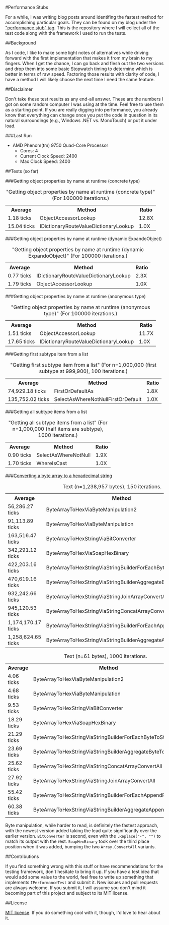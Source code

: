 #Performance Stubs

For a while, I was writing blog posts around identifing the fastest method for accomplishing particular goals. They can be found on my blog under the ["performance stub" tag](http://www.patridgedev.com/tag/performance-stub/). This is the repository where I will collect all of the test code along with the framework I used to run the tests.

##Background

As I code, I like to make some light notes of alternatives while driving forward with the first implementation that makes it from my brain to my fingers. When I get the chance, I can go back and flesh out the two versions and drop them into some basic Stopwatch timing to determine which is better in terms of raw speed. Factoring those results with clarity of code, I have a method I will likely choose the next time I need the same feature.

##Disclaimer

Don't take these test results as any end-all answer. These are the numbers I got on some random computer I was using at the time. Feel free to use them as a starting point. If you are really digging into performance, you already know that everything can change once you put the code in question in its natural surroundings (e.g., Windows .NET vs. MonoTouch) or put it under load.

###Last Run

<div><ul><li>AMD Phenom(tm) 9750 Quad-Core Processor<ul><li>Cores: 4</li><li>Current Clock Speed: 2400</li><li>Max Clock Speed: 2400</li></ul></li></ul></div>

##Tests (so far)

###Getting object properties by name at runtime (concrete type)

<table><caption>&quot;Getting object properties by name at runtime (concrete type)&quot; (For 100000 iterations.)</caption><tr><th>Average</th><th>Method</th><th>Ratio</th></tr><tr><td>1.18 ticks</td><td>ObjectAccessorLookup</td><td>12.8X</td></tr><tr><td>15.04 ticks</td><td>IDictionaryRouteValueDictionaryLookup</td><td>1.0X</td></tr></table>

###Getting object properties by name at runtime (dynamic ExpandoObject)

<table><caption>&quot;Getting object properties by name at runtime (dynamic ExpandoObject)&quot; (For 100000 iterations.)</caption><tr><th>Average</th><th>Method</th><th>Ratio</th></tr><tr><td>0.77 ticks</td><td>IDictionaryRouteValueDictionaryLookup</td><td>2.3X</td></tr><tr><td>1.79 ticks</td><td>ObjectAccessorLookup</td><td>1.0X</td></tr></table>

###Getting object properties by name at runtime (anonymous type)

<table><caption>&quot;Getting object properties by name at runtime (anonymous type)&quot; (For 100000 iterations.)</caption><tr><th>Average</th><th>Method</th><th>Ratio</th></tr><tr><td>1.51 ticks</td><td>ObjectAccessorLookup</td><td>11.7X</td></tr><tr><td>17.65 ticks</td><td>IDictionaryRouteValueDictionaryLookup</td><td>1.0X</td></tr></table>

###Getting first subtype item from a list

<table><caption>&quot;Getting first subtype item from a list&quot; (For n=1,000,000 (first subtype at 999,900), 100 iterations.)</caption><tr><th>Average</th><th>Method</th><th>Ratio</th></tr><tr><td>74,929.18 ticks</td><td>FirstOrDefaultAs</td><td>1.8X</td></tr><tr><td>135,752.02 ticks</td><td>SelectAsWhereNotNullFirstOrDefault</td><td>1.0X</td></tr></table>

###Getting all subtype items from a list

<table><caption>&quot;Getting all subtype items from a list&quot; (For n=1,000,000 (half items are subtype), 1000 iterations.)</caption><tr><th>Average</th><th>Method</th><th>Ratio</th></tr><tr><td>0.90 ticks</td><td>SelectAsWhereNotNull</td><td>1.9X</td></tr><tr><td>1.70 ticks</td><td>WhereIsCast</td><td>1.0X</td></tr></table>

###[Converting a byte array to a hexadecimal string](http://stackoverflow.com/a/624379/48700)

<table><caption>Text (n=1,238,957 bytes), 150 iterations.</caption><tr><th>Average</th><th>Method</th><th>Ratio</th></tr><tr><td>56,286.27 ticks</td><td>ByteArrayToHexViaByteManipulation2</td><td>22.4X</td></tr><tr><td>91,113.89 ticks</td><td>ByteArrayToHexViaByteManipulation</td><td>13.8X</td></tr><tr><td>163,516.47 ticks</td><td>ByteArrayToHexStringViaBitConverter</td><td>7.7X</td></tr><tr><td>342,291.12 ticks</td><td>ByteArrayToHexViaSoapHexBinary</td><td>3.7X</td></tr><tr><td>422,203.16 ticks</td><td>ByteArrayToHexStringViaStringBuilderForEachByteToString</td><td>3.0X</td></tr><tr><td>470,619.16 ticks</td><td>ByteArrayToHexStringViaStringBuilderAggregateByteToString</td><td>2.7X</td></tr><tr><td>932,242.66 ticks</td><td>ByteArrayToHexStringViaStringJoinArrayConvertAll</td><td>1.4X</td></tr><tr><td>945,120.53 ticks</td><td>ByteArrayToHexStringViaStringConcatArrayConvertAll</td><td>1.3X</td></tr><tr><td>1,174,170.17 ticks</td><td>ByteArrayToHexStringViaStringBuilderForEachAppendFormat</td><td>1.1X</td></tr><tr><td>1,258,624.65 ticks</td><td>ByteArrayToHexStringViaStringBuilderAggregateAppendFormat</td><td>1.0X</td></tr></table>

<table><caption>Text (n=61 bytes), 1000 iterations.</caption><tr><th>Average</th><th>Method</th><th>Ratio</th></tr><tr><td>4.06 ticks</td><td>ByteArrayToHexViaByteManipulation2</td><td>14.9X</td></tr><tr><td>4.68 ticks</td><td>ByteArrayToHexViaByteManipulation</td><td>12.9X</td></tr><tr><td>9.53 ticks</td><td>ByteArrayToHexStringViaBitConverter</td><td>6.3X</td></tr><tr><td>18.29 ticks</td><td>ByteArrayToHexViaSoapHexBinary</td><td>3.3X</td></tr><tr><td>21.29 ticks</td><td>ByteArrayToHexStringViaStringBuilderForEachByteToString</td><td>2.8X</td></tr><tr><td>23.69 ticks</td><td>ByteArrayToHexStringViaStringBuilderAggregateByteToString</td><td>2.5X</td></tr><tr><td>25.62 ticks</td><td>ByteArrayToHexStringViaStringConcatArrayConvertAll</td><td>2.4X</td></tr><tr><td>27.92 ticks</td><td>ByteArrayToHexStringViaStringJoinArrayConvertAll</td><td>2.2X</td></tr><tr><td>55.42 ticks</td><td>ByteArrayToHexStringViaStringBuilderForEachAppendFormat</td><td>1.1X</td></tr><tr><td>60.38 ticks</td><td>ByteArrayToHexStringViaStringBuilderAggregateAppendFormat</td><td>1.0X</td></tr></table>

Byte manipulation, while harder to read, is definitely the fastest approach, with the newest version added taking the lead quite significantly over the earlier version. `BitConverter` is second, even with the `.Replace("-", "")` to match its output with the rest. `SoapHexBinary` took over the third place position when it was added, bumping the two `Array.ConvertAll` variants.

##Contributions

If you find something wrong with this stuff or have recommendations for the testing framework, don't hesitate to bring it up. If you have a test idea that would add some value to the world, feel free to write up something that implements `IPerformanceTest` and submit it. New issues and pull requests are always welcome. If you submit it, I will assume you don't mind it becoming part of this project and subject to its MIT license.

##License

[MIT license](http://opensource.org/licenses/MIT). If you do something cool with it, though, I'd love to hear about it.